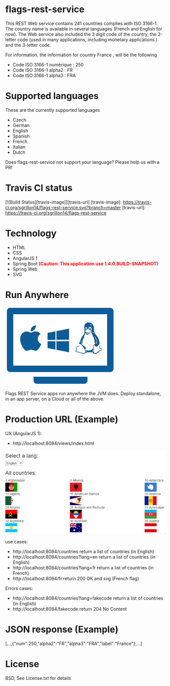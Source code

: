 # flags-rest-service

This REST Web service contains 241 countries complies with ISO 3166-1. The country name is available in several languages (French and English for now). The Web service also included the 3 digit code of the country, the 2-letter code (used in many applications, including monetary applications ) and the 3-letter code.

For information, the information for country France , will be the following
* Code ISO 3166-1 numérique : 250
* Code ISO 3166-1 alpha2 : FR
* Code ISO 3166-1 alpha3 : FRA

# Supported languages

These are the currently supported languages

* Czech
* German
* English
* Spanish
* French
* Italian
* Dutch
	
Does flags-rest-service not support your language? Please help us with a PR!

# Travis CI status

[![Build Status][travis-image]][travis-url]
[travis-image]: https://travis-ci.org/sgrillon14/flags-rest-service.svg?branch=master
[travis-url]: https://travis-ci.org/sgrillon14/flags-rest-service


# Technology

* HTML
* CSS
* AngularJS 1
* Spring Boot <b style='color:red'>(Caution: This application use 1.4.0.BUILD-SNAPSHOT)</b>
* Spring Web
* SVG

# Run Anywhere
![RunAnywhere](/screenshots/plateforme.png)

Flags REST Service apps run anywhere the JVM does. Deploy standalone, in an app server, on a Cloud or all of the above.

# Production URL (Example)

UX (AngularJS 1):
* http://localhost:8084/views/index.html

![sampleAngularjs1](/screenshots/sampleAngularjs1.png)

use cases:
* http://localhost:8084/countries return a list of countries (in English) 
* http://localhost:8084/countries?lang=en return a list of countries (in English)
* http://localhost:8084/countries?lang=fr return a list of countries (in French)
* http://localhost:8084/fr return 200 OK and svg (French flag)

Errors cases:
* http://localhost:8084/countries?lang=fakecode return a list of countries (in English)
* http://localhost:8084/fakecode return 204 No Content

# JSON response (Example)

[...,{"num":250,"alpha2":"FR","alpha3":"FRA","label":"France"},...]

# License

BSD, See License.txt for details
